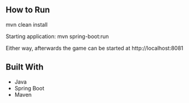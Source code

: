 

## How to Run

mvn clean install

Starting application:
mvn spring-boot:run

Either way, afterwards the game can be started at http://localhost:8081

## Built With
- Java
- Spring Boot
- Maven
